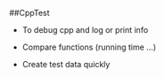 ##CppTest
* To debug cpp and log or print info

* Compare functions (running time ...)

* Create test data quickly


